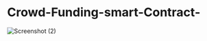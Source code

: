 # Crowd-Funding-smart-Contract-
![Screenshot (2)](https://github.com/ankitalokhande20/Crowd-Funding-smart-Contract-/assets/130442962/9944009f-64ec-4b75-87ba-e733b4816879)
